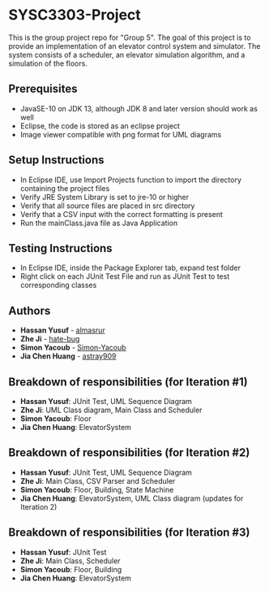 # SYSC3303-Project

This is the group project repo for "Group 5".
The goal of this project is to provide an implementation of an elevator control system and simulator.
The system consists of a scheduler, an elevator simulation algorithm, and a simulation of the floors.

## Prerequisites

* JavaSE-10 on JDK 13, although JDK 8 and later version should work as well
* Eclipse, the code is stored as an eclipse project
* Image viewer compatible with png format for UML diagrams

## Setup Instructions

* In Eclipse IDE, use Import Projects function to import the directory containing the project files
* Verify JRE System Library is set to jre-10 or higher
* Verify that all source files are placed in src directory
* Verify that a CSV input with the correct formatting is present
* Run the mainClass.java file as Java Application

## Testing Instructions
* In Eclipse IDE, inside the Package Explorer tab, expand test folder
* Right click on each JUnit Test File and run as JUnit Test to test corresponding classes

## Authors

* **Hassan Yusuf** - [almasrur](https://github.com/almasrur)
* **Zhe Ji** - [hate-bug](https://github.com/hate-bug)
* **Simon Yacoub** - [Simon-Yacoub](https://github.com/Simon-Yacoub)
* **Jia Chen Huang** - [astray909](https://github.com/Astray909)

## Breakdown of responsibilities (for Iteration #1)

* **Hassan Yusuf**: JUnit Test, UML Sequence Diagram
* **Zhe Ji**: UML Class diagram, Main Class and Scheduler
* **Simon Yacoub**: Floor
* **Jia Chen Huang**: ElevatorSystem

## Breakdown of responsibilities (for Iteration #2)

* **Hassan Yusuf**: JUnit Test, UML Sequence Diagram
* **Zhe Ji**: Main Class, CSV Parser and Scheduler
* **Simon Yacoub**: Floor, Building, State Machine
* **Jia Chen Huang**: ElevatorSystem, UML Class diagram (updates for Iteration 2)

## Breakdown of responsibilities (for Iteration #3)

* **Hassan Yusuf**: JUnit Test
* **Zhe Ji**: Main Class, Scheduler
* **Simon Yacoub**: Floor, Building
* **Jia Chen Huang**: ElevatorSystem
